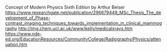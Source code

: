 Concept of Modern Physics Sixth Edition by Arthur Beiser
https://www.researchgate.net/publication/296679449_MSc_Thesis_The_development_of_Phase-contrast_imaging_techniques_towards_implementation_in_clinical_mammography
http://img.chem.ucl.ac.uk/www/kelly/medicalxrays.htm
https://www.nde-ed.org/EducationResources/CommunityCollege/Radiography/Physics/attenuation.htm
